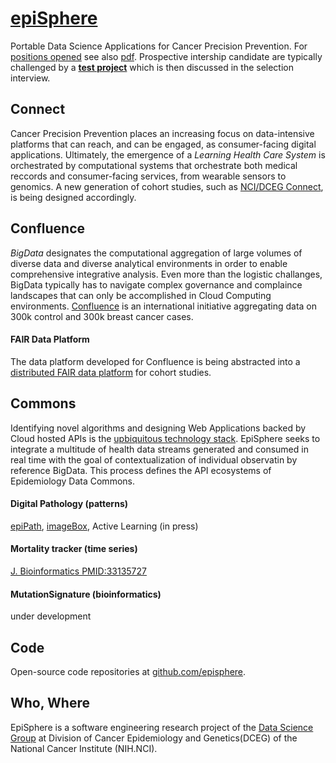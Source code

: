 # [epiSphere](https://episphere.github.io)
Portable Data Science Applications for Cancer Precision Prevention. For [positions opened](https://dceg.cancer.gov/fellowship-training/become-a-fellow/research-training-areas/data-science-fellowships) see also <a href="https://episphere.github.io/AD-Hire-Flyer-DCEG-DataScience-March2019.pdf" target="_blank">pdf</a>. Prospective intership candidate are typically challenged by a **[test project](https://github.com/episphere/internshipChallenge)** which is then discussed in the selection interview.

## Connect
Cancer Precision Prevention places an increasing focus on data-intensive platforms that can reach, and can be engaged, as consumer-facing digital applications. Ultimately, the emergence of a *Learning Health Care System* is orchestrated by computational systems that orchestrate both medical reccords and consumer-facing services, from wearable sensors to genomics. A new generation of cohort studies, such as [NCI/DCEG Connect](https://dceg.cancer.gov/research/who-we-study/cohorts/connect), is being designed accordingly.

## Confluence
*BigData* designates the computational aggregation of large volumes of diverse data and diverse analytical environments in order to enable comprehensive integrative analysis. Even more than the logistic challanges, BigData typically has to navigate complex governance and complaince landscapes that can only be accomplished in Cloud Computing environments. [Confluence](https://dceg.cancer.gov/research/cancer-types/breast-cancer/confluence-project) is an international initiative aggregating data on 300k control and 300k breast cancer cases.

#### FAIR Data Platform
The data platform developed for Confluence is being abstracted into a [distributed FAIR data platform](https://docs.google.com/document/d/1t-A7UTcdSqrxZcw7_Is4v_Lr6cuDPZ3rOEX20u4MRZU) for cohort studies. 

## Commons
Identifying novel algorithms and designing Web Applications backed by Cloud hosted APIs is the [upbiquitous technology stack](https://cloud4bio.github.io). EpiSphere seeks to integrate a multitude of health data streams generated and consumed in real time with the goal of contextualization of individual observatin by reference BigData. This process defines the API ecosystems of Epidemiology Data Commons.

#### Digital Pathology (patterns)

[epiPath](https://episphere.github.io/path), [imageBox](https://pubmed.ncbi.nlm.nih.gov/33163255/), Active Learning (in press)

#### Mortality tracker (time series)

[J. Bioinformatics PMID:33135727](https://episphere.github.io/mortalitytracker/#cause=allcause&state=All%20States)

#### MutationSignature (bioinformatics)

under development 

## Code
Open-source code repositories at [github.com/episphere](https://github.com/episphere/).

## Who, Where
EpiSphere is a software engineering research project of the [Data Science Group](https://dceg.cancer.gov/about/organization/programs-ebp/datascience) at Division of Cancer Epidemiology and Genetics(DCEG) of the National Cancer Institute (NIH.NCI). 
